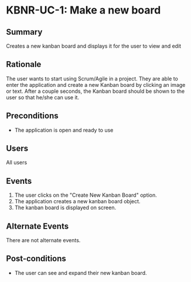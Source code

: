 # KBNR-UC-1: Make a new board

## Summary

Creates a new kanban board and displays it for the user to view and edit

## Rationale

The user wants to start using Scrum/Agile in a project. They are able to enter the application and create a new Kanban board by clicking an image or text. After a couple seconds, the Kanban board should be shown to the user so that he/she can use it.

## Preconditions

* The application is open and ready to use

## Users

All users

## Events

1. The user clicks on the "Create New Kanban Board" option.
2. The application creates a new kanban board object.
3. The kanban board is displayed on screen.

## Alternate Events

There are not alternate events.

## Post-conditions

* The user can see and expand their new kanban board.
